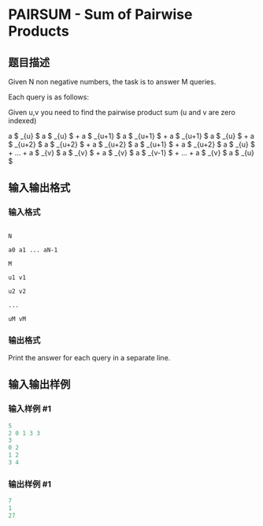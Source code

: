 # PAIRSUM - Sum of Pairwise Products

## 题目描述

Given N non negative numbers, the task is to answer M queries.

Each query is as follows:

Given u,v you need to find the pairwise product sum (u and v are zero indexed)

a $ _{u} $ a $ _{u} $ + a $ _{u+1} $ a $ _{u+1} $ + a $ _{u+1} $ a $ _{u} $ + a $ _{u+2} $ a $ _{u+2} $ + a $ _{u+2} $ a $ _{u+1} $ + a $ _{u+2} $ a $ _{u} $ + ... + a $ _{v} $ a $ _{v} $ + a $ _{v} $ a $ _{v-1} $ + ... + a $ _{v} $ a $ _{u} $

## 输入输出格式

### 输入格式

```

N

a0 a1 ... aN-1

M

u1 v1

u2 v2

...

uM vM

```

### 输出格式

Print the answer for each query in a separate line.

## 输入输出样例

### 输入样例 #1

```cpp
5
2 0 1 3 3
3
0 2
1 2
3 4
```


### 输出样例 #1

```cpp
7
1
27
```


